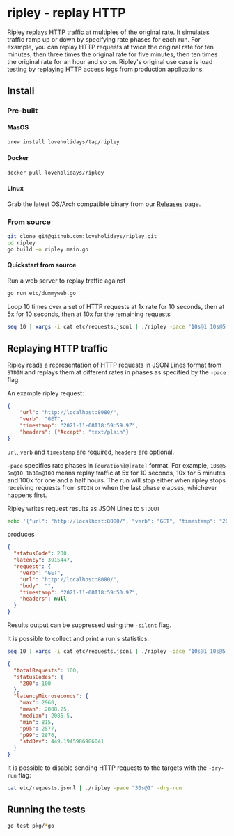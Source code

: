# ripley - replay HTTP

Ripley replays HTTP traffic at multiples of the original rate. It simulates traffic ramp up or down by specifying rate phases for each run. For example, you can replay HTTP requests at twice the original rate for ten minutes, then three times the original rate for five minutes, then ten times the original rate for an hour and so on. Ripley's original use case is load testing by replaying HTTP access logs from production applications.

## Install

### Pre-built

#### MasOS
```bash
brew install loveholidays/tap/ripley
```
#### Docker
```bash
docker pull loveholidays/ripley
```
#### Linux

Grab the latest OS/Arch compatible binary from our [Releases](https://github.com/loveholidays/ripley/releases) page.


### From source

```bash
git clone git@github.com:loveholidays/ripley.git
cd ripley
go build -o ripley main.go
```

#### Quickstart from source
Run a web server to replay traffic against

```bash
go run etc/dummyweb.go
```

Loop 10 times over a set of HTTP requests at 1x rate for 10 seconds, then at 5x for 10 seconds, then at 10x for the remaining requests

```bash
seq 10 | xargs -i cat etc/requests.jsonl | ./ripley -pace "10s@1 10s@5 1h@10"
```

## Replaying HTTP traffic

Ripley reads a representation of HTTP requests in [JSON Lines format](https://jsonlines.org/) from `STDIN` and replays them at different rates in phases as specified by the `-pace` flag.

An example ripley request:

```JSON
{
    "url": "http://localhost:8080/",
    "verb": "GET",
    "timestamp": "2021-11-08T18:59:59.9Z",
    "headers": {"Accept": "text/plain"}
}
```

`url`, `verb` and `timestamp` are required, `headers` are optional.

`-pace` specifies rate phases in `[duration]@[rate]` format. For example, `10s@5 5m@10 1h30m@100` means replay traffic at 5x for 10 seconds, 10x for 5 minutes and 100x for one and a half hours. The run will stop either when ripley stops receiving requests from `STDIN` or when the last phase elapses, whichever happens first.

Ripley writes request results as JSON Lines to `STDOUT`

```bash
echo '{"url": "http://localhost:8080/", "verb": "GET", "timestamp": "2021-11-08T18:59:50.9Z"}' | ./ripley | jq
```

produces

```JSON
{
  "statusCode": 200,
  "latency": 3915447,
  "request": {
    "verb": "GET",
    "url": "http://localhost:8080/",
    "body": "",
    "timestamp": "2021-11-08T18:59:50.9Z",
    "headers": null
  }
}
```

Results output can be suppressed using the `-silent` flag.

It is possible to collect and print a run's statistics:

```bash
seq 10 | xargs -i cat etc/requests.jsonl | ./ripley -pace "10s@1 10s@5 1h@10" -silent -stats | jq
```

```JSON
{
  "totalRequests": 100,
  "statusCodes": {
    "200": 100
  },
  "latencyMicroseconds": {
    "max": 2960,
    "mean": 2008.25,
    "median": 2085.5,
    "min": 815,
    "p95": 2577,
    "p99": 2876,
    "stdDev": 449.1945986986041
  }
}
```

It is possible to disable sending HTTP requests to the targets with the `-dry-run` flag:

```bash
cat etc/requests.jsonl | ./ripley -pace "30s@1" -dry-run
```

## Running the tests

```bash
go test pkg/*go
```
